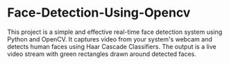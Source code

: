# Face-Detection-Using-Opencv
This project is a simple and effective real-time face detection system using Python and OpenCV. It captures video from your system's webcam and detects human faces using Haar Cascade Classifiers. The output is a live video stream with green rectangles drawn around detected faces.

